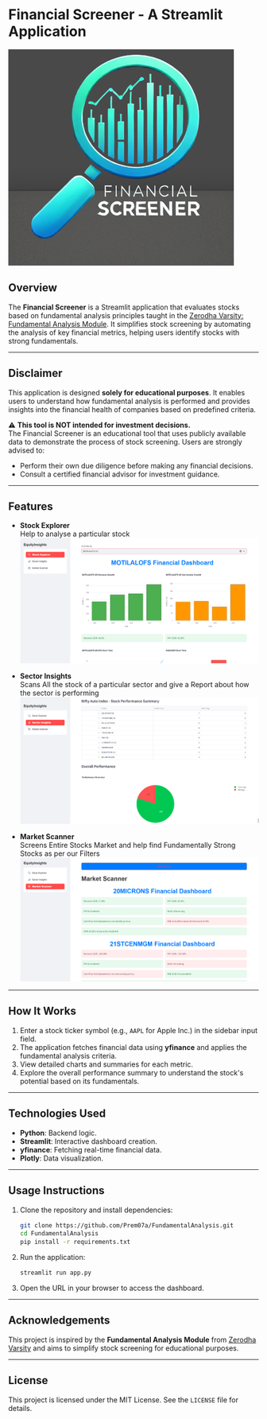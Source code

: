 # **Financial Screener - A Streamlit Application**
![Performance Evaluation](images/logo.png)

## **Overview**
The **Financial Screener** is a Streamlit application that evaluates stocks based on fundamental analysis principles taught in the [Zerodha Varsity: Fundamental Analysis Module](https://zerodha.com/varsity/module/fundamental-analysis). It simplifies stock screening by automating the analysis of key financial metrics, helping users identify stocks with strong fundamentals.

---

## **Disclaimer**
This application is designed **solely for educational purposes**. It enables users to understand how fundamental analysis is performed and provides insights into the financial health of companies based on predefined criteria. 

⚠️ **This tool is NOT intended for investment decisions.**  
The Financial Screener is an educational tool that uses publicly available data to demonstrate the process of stock screening. Users are strongly advised to:
- Perform their own due diligence before making any financial decisions.
- Consult a certified financial advisor for investment guidance.

---

## **Features**

- **Stock Explorer**  
  Help to analyse a particular stock
  ![Performance Evaluation](images/SE.png)

- **Sector Insights**  
  Scans All the stock of a particular sector and give a Report about how the sector is performing
  ![Interactive Visualizations](images/SI.png)

- **Market Scanner**  
  Screens Entire Stocks Market and help find Fundamentally Strong Stocks as per our Filters
  ![Automated Stock Screening](images/MS.png)


---

## **How It Works**
1. Enter a stock ticker symbol (e.g., `AAPL` for Apple Inc.) in the sidebar input field.
2. The application fetches financial data using **yfinance** and applies the fundamental analysis criteria.
3. View detailed charts and summaries for each metric.
4. Explore the overall performance summary to understand the stock's potential based on its fundamentals.

---

## **Technologies Used**
- **Python**: Backend logic.
- **Streamlit**: Interactive dashboard creation.
- **yfinance**: Fetching real-time financial data.
- **Plotly**: Data visualization.

---

## **Usage Instructions**
1. Clone the repository and install dependencies:
   ```bash
   git clone https://github.com/Prem07a/FundamentalAnalysis.git
   cd FundamentalAnalysis
   pip install -r requirements.txt
   ```
2. Run the application:
   ```bash
   streamlit run app.py
   ```
3. Open the URL in your browser to access the dashboard.

---

## **Acknowledgements**
This project is inspired by the **Fundamental Analysis Module** from [Zerodha Varsity](https://zerodha.com/varsity/module/fundamental-analysis) and aims to simplify stock screening for educational purposes.

---

## License

This project is licensed under the MIT License. See the `LICENSE` file for details.